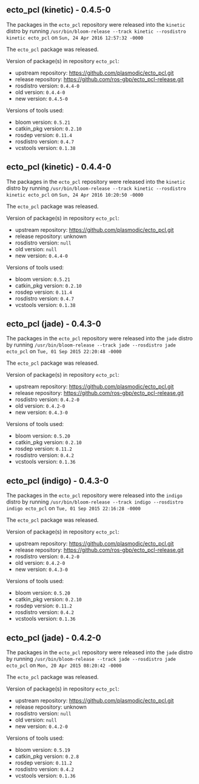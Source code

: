 ## ecto_pcl (kinetic) - 0.4.5-0

The packages in the `ecto_pcl` repository were released into the `kinetic` distro by running `/usr/bin/bloom-release --track kinetic --rosdistro kinetic ecto_pcl` on `Sun, 24 Apr 2016 12:57:32 -0000`

The `ecto_pcl` package was released.

Version of package(s) in repository `ecto_pcl`:

- upstream repository: https://github.com/plasmodic/ecto_pcl.git
- release repository: https://github.com/ros-gbp/ecto_pcl-release.git
- rosdistro version: `0.4.4-0`
- old version: `0.4.4-0`
- new version: `0.4.5-0`

Versions of tools used:

- bloom version: `0.5.21`
- catkin_pkg version: `0.2.10`
- rosdep version: `0.11.4`
- rosdistro version: `0.4.7`
- vcstools version: `0.1.38`


## ecto_pcl (kinetic) - 0.4.4-0

The packages in the `ecto_pcl` repository were released into the `kinetic` distro by running `/usr/bin/bloom-release --track kinetic --rosdistro kinetic ecto_pcl` on `Sun, 24 Apr 2016 10:20:50 -0000`

The `ecto_pcl` package was released.

Version of package(s) in repository `ecto_pcl`:

- upstream repository: https://github.com/plasmodic/ecto_pcl.git
- release repository: unknown
- rosdistro version: `null`
- old version: `null`
- new version: `0.4.4-0`

Versions of tools used:

- bloom version: `0.5.21`
- catkin_pkg version: `0.2.10`
- rosdep version: `0.11.4`
- rosdistro version: `0.4.7`
- vcstools version: `0.1.38`


## ecto_pcl (jade) - 0.4.3-0

The packages in the `ecto_pcl` repository were released into the `jade` distro by running `/usr/bin/bloom-release --track jade --rosdistro jade ecto_pcl` on `Tue, 01 Sep 2015 22:20:48 -0000`

The `ecto_pcl` package was released.

Version of package(s) in repository `ecto_pcl`:
- upstream repository: https://github.com/plasmodic/ecto_pcl.git
- release repository: https://github.com/ros-gbp/ecto_pcl-release.git
- rosdistro version: `0.4.2-0`
- old version: `0.4.2-0`
- new version: `0.4.3-0`

Versions of tools used:
- bloom version: `0.5.20`
- catkin_pkg version: `0.2.10`
- rosdep version: `0.11.2`
- rosdistro version: `0.4.2`
- vcstools version: `0.1.36`


## ecto_pcl (indigo) - 0.4.3-0

The packages in the `ecto_pcl` repository were released into the `indigo` distro by running `/usr/bin/bloom-release --track indigo --rosdistro indigo ecto_pcl` on `Tue, 01 Sep 2015 22:16:28 -0000`

The `ecto_pcl` package was released.

Version of package(s) in repository `ecto_pcl`:
- upstream repository: https://github.com/plasmodic/ecto_pcl.git
- release repository: https://github.com/ros-gbp/ecto_pcl-release.git
- rosdistro version: `0.4.2-0`
- old version: `0.4.2-0`
- new version: `0.4.3-0`

Versions of tools used:
- bloom version: `0.5.20`
- catkin_pkg version: `0.2.10`
- rosdep version: `0.11.2`
- rosdistro version: `0.4.2`
- vcstools version: `0.1.36`


## ecto_pcl (jade) - 0.4.2-0

The packages in the `ecto_pcl` repository were released into the `jade` distro by running `/usr/bin/bloom-release --track jade --rosdistro jade ecto_pcl` on `Mon, 20 Apr 2015 08:20:42 -0000`

The `ecto_pcl` package was released.

Version of package(s) in repository `ecto_pcl`:
- upstream repository: https://github.com/plasmodic/ecto_pcl.git
- release repository: unknown
- rosdistro version: `null`
- old version: `null`
- new version: `0.4.2-0`

Versions of tools used:
- bloom version: `0.5.19`
- catkin_pkg version: `0.2.8`
- rosdep version: `0.11.2`
- rosdistro version: `0.4.2`
- vcstools version: `0.1.36`


